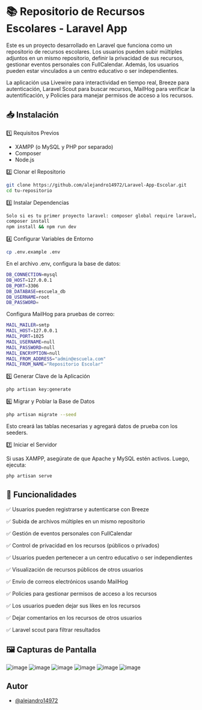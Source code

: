 
# 📚 Repositorio de Recursos Escolares - Laravel App

Este es un proyecto desarrollado en Laravel que funciona como un repositorio de recursos escolares. Los usuarios pueden subir múltiples adjuntos en un mismo repositorio, definir la privacidad de sus recursos, gestionar eventos personales con FullCalendar. Además, los usuarios pueden estar vinculados a un centro educativo o ser independientes.

La aplicación usa Livewire para interactividad en tiempo real, Breeze para autenticación, Laravel Scout para buscar recursos, MailHog para verificar la autentificación, y Policies para manejar permisos de acceso a los recursos.


## 📥 Instalación

1️⃣ Requisitos Previos
- XAMPP (o MySQL y PHP por separado)
- Composer
- Node.js

2️⃣ Clonar el Repositorio

```bash
git clone https://github.com/alejandro14972/Laravel-App-Escolar.git
cd tu-repositorio
```
3️⃣ Instalar Dependencias
```bash
Solo si es tu primer proyecto laravel: composer global require laravel/installer php.ini desactivar extension=zip
composer install
npm install && npm run dev
```
4️⃣ Configurar Variables de Entorno
```bash
cp .env.example .env
```
En el archivo .env, configura la base de datos:
```bash
DB_CONNECTION=mysql
DB_HOST=127.0.0.1
DB_PORT=3306
DB_DATABASE=escuela_db
DB_USERNAME=root
DB_PASSWORD=
```
Configura MailHog para pruebas de correo:

```bash
MAIL_MAILER=smtp
MAIL_HOST=127.0.0.1
MAIL_PORT=1025
MAIL_USERNAME=null
MAIL_PASSWORD=null
MAIL_ENCRYPTION=null
MAIL_FROM_ADDRESS="admin@escuela.com"
MAIL_FROM_NAME="Repositorio Escolar"
```
5️⃣ Generar Clave de la Aplicación

```bash
php artisan key:generate
```
6️⃣ Migrar y Poblar la Base de Datos
```bash
php artisan migrate --seed
```
Esto creará las tablas necesarias y agregará datos de prueba con los seeders.

7️⃣ Iniciar el Servidor

Si usas XAMPP, asegúrate de que Apache y MySQL estén activos. Luego, ejecuta:
```bash
php artisan serve
```
## 📌 Funcionalidades

✅ Usuarios pueden registrarse y autenticarse con Breeze

✅ Subida de archivos múltiples en un mismo repositorio

✅ Gestión de eventos personales con FullCalendar

✅ Control de privacidad en los recursos (públicos o privados)

✅ Usuarios pueden pertenecer a un centro educativo o ser independientes

✅ Visualización de recursos públicos de otros usuarios

✅ Envío de correos electrónicos usando MailHog

✅ Policies para gestionar permisos de acceso a los recursos

✅ Los usuarios pueden dejar sus likes en los recursos 

✅ Dejar comentarios en los  recursos de otros usuarios

✅ Laravel scout para filtrar resultados

## 🖼 Capturas de Pantalla
![image](https://github.com/user-attachments/assets/07213f9c-71c4-4a31-bacb-fc20f483b27b)
![image](https://github.com/user-attachments/assets/dea0ac37-24d3-460a-bef9-5f65cdab0e24)
![image](https://github.com/user-attachments/assets/79699666-9f5d-4e6c-9be5-a65cb73484d1)
![image](https://github.com/user-attachments/assets/c0d4124f-9113-4918-82b7-83ca7d0e315e)
![image](https://github.com/user-attachments/assets/6f63e207-de0f-4820-bad5-9d22f2dd47c1)
![image](https://github.com/user-attachments/assets/8ae389ee-51d6-4c43-a257-d5bda61050d9)









## Autor

- [@alejandro14972](https://github.com/alejandro14972)

